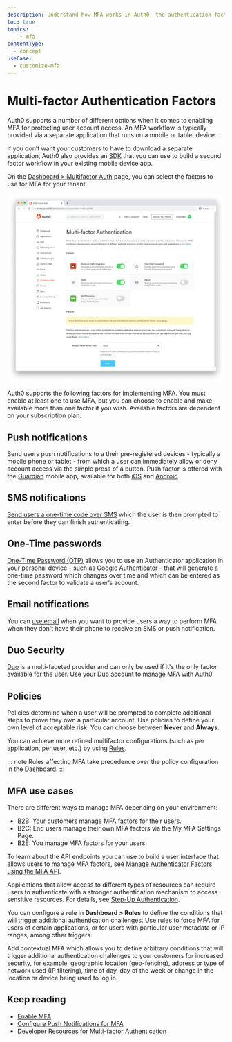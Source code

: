 ```yaml
---
description: Understand how MFA works in Auth0, the authentication factors, policies and use cases.
toc: true 
topics:
    - mfa
contentType:
  - concept
useCase:
  - customize-mfa
---
```

# Multi-factor Authentication Factors

Auth0 supports a number of different options when it comes to enabling MFA for protecting user account access. An MFA workflow is typically provided via a separate application that runs on a mobile or tablet device. 

If you don’t want your customers to have to download a separate application, Auth0 also provides an [SDK](/mfa/guides/guardian/install-guardian-sdk) that you can use to build a second factor workflow in your existing mobile device app.

On the [Dashboard > Multifactor Auth](${manage_url}/#/mfa) page, you can select the factors to use for MFA for your tenant. 

![MFA Dashboard Page](/media/articles/mfa/mfa-dashboard.png)

Auth0 supports the following factors for implementing MFA. You must enable at least one to use MFA, but you can choose to enable and make available more than one factor if you wish. Available factors are dependent on your subscription plan.

## Push notifications

Send users push notifications to a their pre-registered devices - typically a mobile phone or tablet - from which a user can immediately allow or deny account access via the simple press of a button. Push factor is offered with the [Guardian](/mfa/concepts/guardian) mobile app, available for both [iOS](/mfa/guides/guardian/guardian-ios-sdk) and [Android](/mfa/guides/guardian/guardian-android-sdk). 

## SMS notifications

[Send users a one-time code over SMS](/mfa/guides/configure-sms) which the user is then prompted to enter before they can finish authenticating.

## One-Time passwords

[One-Time Password (OTP)](/mfa/guides/configure-otp) allows you to use an Authenticator application in your personal device - such as Google Authenticator - that will generate a one-time password which changes over time and which can be entered as the second factor to validate a user’s account.

## Email notifications

You can [use email](/mfa/guides/configure-email-universal-login) when you want to provide users a way to perform MFA when they don't have their phone to receive an SMS or push notification.

## Duo Security

[Duo](/mfa/guides/configure-cisco-duo) is a multi-faceted provider and can only be used if it's the only factor available for the user. Use your Duo account to manage MFA with Auth0. 

## Policies

Policies determine when a user will be prompted to complete additional steps to prove they own a particular account. Use policies to define your own level of acceptable risk. You can choose between **Never** and **Always**. 

You can achieve more refined multifactor configurations (such as per application, per user, etc.) by using [Rules](/rules/references/use-cases#multi-factor-authentication). 

::: note
Rules affecting MFA take precedence over the policy configuration in the Dashboard.
:::

## MFA use cases

There are different ways to manage MFA depending on your environment: 

* B2B: Your customers manage MFA factors for their users.
* B2C: End users manage their own MFA factors via the My MFA Settings Page.
* B2E: You manage MFA factors for your users.

To learn about the API endpoints you can use to build a user interface that allows users to manage MFA factors, see [Manage Authenticator Factors using the MFA API](/mfa/guides/mfa-api/manage).

Applications that allow access to different types of resources can require users to authenticate with a stronger authentication mechanism to access sensitive resources. For details, see [Step-Up Authentication](/mfa/concepts/step-up-authentication). 

You can configure a rule in **Dashboard > Rules** to define the conditions that will trigger additional authentication challenges. Use rules to force MFA for users of certain applications, or for users with particular user metadata or IP ranges, among other triggers.

Add contextual MFA which allows you to define arbitrary conditions that will trigger additional authentication challenges to your customers for increased security, for example, geographic location (geo-fencing), address or type of network used (IP filtering), time of day, day of the week or change in the location or device being used to log in.

## Keep reading

* [Enable MFA](/mfa/guides/enable-mfa)
* [Configure Push Notifications for MFA](/mfa/guides/configure-push)
* [Developer Resources for Multi-factor Authentication](/mfa/concepts/mfa-developer-resources)
